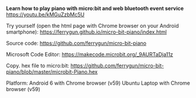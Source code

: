 <b>Learn how to play piano with micro:bit and web bluetooth event service</b>
https://youtu.be/kMGuZzbMc5U 

Try yourself (open the html page with Chrome browser on your Android smartphone): 
https://ferrygun.github.io/micro-bit-piano/index.html 

Source code: 
https://github.com/ferrygun/micro-bit-piano 

Microsoft Code Editor:
https://makecode.microbit.org/_9AURTaDja11z

Copy. hex file to micro:bit: 
https://github.com/ferrygun/micro-bit-piano/blob/master/microbit-Piano.hex 

Platform: 
Android 6 with Chrome browser (v59) 
Ubuntu Laptop with Chrome browser (v59)
